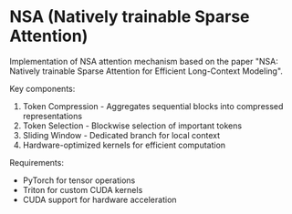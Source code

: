 # NSA (Natively trainable Sparse Attention)

Implementation of NSA attention mechanism based on the paper "NSA: Natively trainable Sparse Attention for Efficient Long-Context Modeling".

Key components:
1. Token Compression - Aggregates sequential blocks into compressed representations
2. Token Selection - Blockwise selection of important tokens
3. Sliding Window - Dedicated branch for local context
4. Hardware-optimized kernels for efficient computation

Requirements:
- PyTorch for tensor operations
- Triton for custom CUDA kernels
- CUDA support for hardware acceleration
